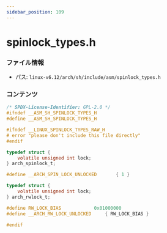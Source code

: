 ```yaml
---
sidebar_position: 109
---
```

# spinlock_types.h

### ファイル情報

- パス: `linux-v6.12/arch/sh/include/asm/spinlock_types.h`

### コンテンツ

```h
/* SPDX-License-Identifier: GPL-2.0 */
#ifndef __ASM_SH_SPINLOCK_TYPES_H
#define __ASM_SH_SPINLOCK_TYPES_H

#ifndef __LINUX_SPINLOCK_TYPES_RAW_H
# error "please don't include this file directly"
#endif

typedef struct {
	volatile unsigned int lock;
} arch_spinlock_t;

#define __ARCH_SPIN_LOCK_UNLOCKED		{ 1 }

typedef struct {
	volatile unsigned int lock;
} arch_rwlock_t;

#define RW_LOCK_BIAS			0x01000000
#define __ARCH_RW_LOCK_UNLOCKED		{ RW_LOCK_BIAS }

#endif

```
